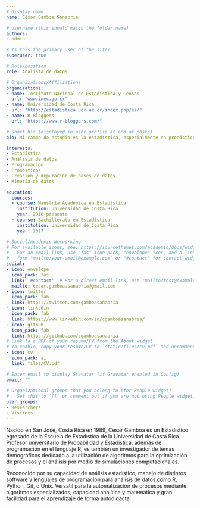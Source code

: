 ```yaml
---
# Display name
name: César Gamboa Sanabria

# Username (this should match the folder name)
authors:
- admin

# Is this the primary user of the site?
superuser: true

# Role/position
role: Analista de datos

# Organizations/Affiliations
organizations:
- name: Instituto Nacional de Estadística y Censos
  url: "www.inec.go.cr"
- name: Universidad de Costa Rica
  url: "http://estadistica.ucr.ac.cr/index.php/es/"
- name: R-Bloggers
  url: "https://www.r-bloggers.com/"

# Short bio (displayed in user profile at end of posts)
bio: Mi campo de estudio es la estadística, especialmente en pronósticos, análisis de clasificación y temas demográficos con enfoque en programación.

interests:
- Estadística
- Análisis de datos
- Programación
- Pronósticos
- Creación y depuración de bases de datos
- Minería de datos

education:
  courses:
  - course: Maestría Académica en Estadística
    institution: Universidad de Costa Rica
    year: 2018-presente
  - course: Bachillerato en Estadística
    institution: Universidad de Costa Rica
    year: 2017

# Social/Academic Networking
# For available icons, see: https://sourcethemes.com/academic/docs/widgets/#icons
#   For an email link, use "fas" icon pack, "envelope" icon, and a link in the
#   form "mailto:your-email@example.com" or "#contact" for contact widget.
social:
- icon: envelope
  icon_pack: fas
  link: '#contact'  # For a direct email link, use "mailto:test@example.org".
  mailto: cesar.gamboa.sanabria@gmail.com
- icon: twitter
  icon_pack: fab
  link: https://twitter.com/gamboasanabria
- icon: linkedin
  icon_pack: fab
  link: https://www.linkedin.com/in/cgamboasanabria/
- icon: github
  icon_pack: fab
  link: https://github.com/cgamboasanabria
# Link to a PDF of your resume/CV from the About widget.
# To enable, copy your resume/CV to `static/files/cv.pdf` and uncomment the lines below.  
- icon: cv
  icon_pack: ai
  link: files/CV.pdf

# Enter email to display Gravatar (if Gravatar enabled in Config)
email: ""
  
# Organizational groups that you belong to (for People widget)
#   Set this to `[]` or comment out if you are not using People widget.  
user_groups:
- Researchers
- Visitors
---
```


Nacido en San José, Costa Rica en 1989, César Gamboa es un Estadístico egresado de la Escuela de Estadística de la Universidad de Costa Rica. Profesor universitario de Probabilidad y Estadística, además de programación en el lenguaje R, es también un investigador de temas demográficos dedicado a la utilización de algoritmos para la optimización de procesos y el análisis por medio de simulaciones computacionales. 

Reconocido por su capacidad de análisis estadístico, manejo de distintos software y lenguajes de programación para análisis de datos como R, Python, Git, o Unix. Versatil para la automatización de procesos mediante algoritmos especializados, capacidad analítica y matemática y gran facilidad para el aprendizaje de forma autodidacta.
